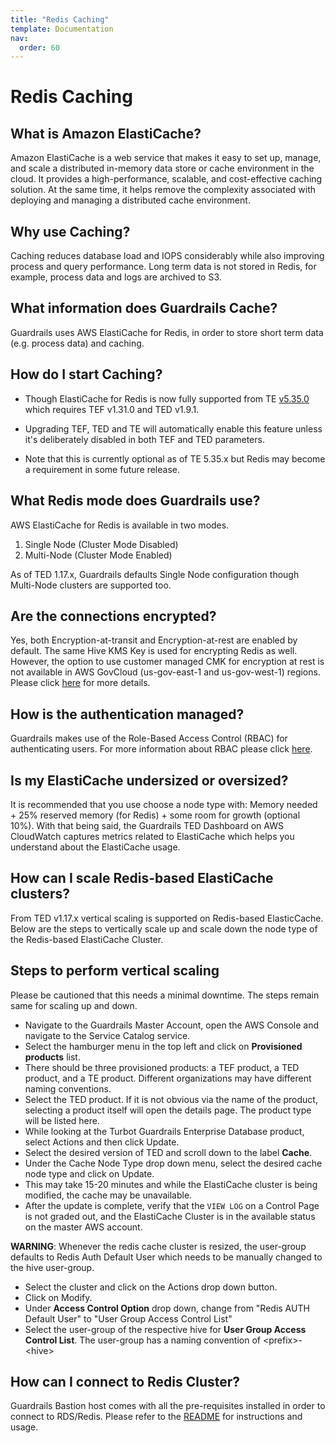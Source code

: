 ```yaml
---
title: "Redis Caching"
template: Documentation
nav:
  order: 60
---
```


# Redis Caching

## What is Amazon ElastiCache?

Amazon ElastiCache is a web service that makes it easy to set up, manage, and
scale a distributed in-memory data store or cache environment in the cloud. It
provides a high-performance, scalable, and cost-effective caching solution. At
the same time, it helps remove the complexity associated with deploying and
managing a distributed cache environment.

## Why use Caching?

Caching reduces database load and IOPS considerably while also improving process
and query performance. Long term data is not stored in Redis, for example,
process data and logs are archived to S3.

## What information does Guardrails Cache?

Guardrails uses AWS ElastiCache for Redis, in order to store short term data (e.g.
process data) and caching.

## How do I start Caching?

- Though ElastiCache for Redis is now fully supported from TE
  [v5.35.0](releases/te#v5350-2021-01-22) which requires TEF v1.31.0 and TED v1.9.1.

- Upgrading TEF, TED and TE will automatically enable this feature unless it's
  deliberately disabled in both TEF and TED parameters.

- Note that this is currently optional as of TE 5.35.x but Redis
  may become a requirement in some future release.

## What Redis mode does Guardrails use?

AWS ElastiCache for Redis is available in two modes.

1. Single Node (Cluster Mode Disabled)
2. Multi-Node (Cluster Mode Enabled)

As of TED 1.17.x, Guardrails defaults Single Node configuration though Multi-Node clusters are supported too.

## Are the connections encrypted?

Yes, both Encryption-at-transit and Encryption-at-rest are enabled by default.
The same Hive KMS Key is used for encrypting Redis as well. However, the option
to use customer managed CMK for encryption at rest is not available in AWS
GovCloud (us-gov-east-1 and us-gov-west-1) regions. Please click
[here](https://docs.aws.amazon.com/AmazonElastiCache/latest/red-ug/at-rest-encryption.html#at-rest-encryption-constraints)
for more details.

## How is the authentication managed?

Guardrails makes use of the Role-Based Access Control (RBAC) for authenticating
users. For more information about RBAC please click
[here](https://docs.aws.amazon.com/AmazonElastiCache/latest/red-ug/Clusters.RBAC.html).

## Is my ElastiCache undersized or oversized?

It is recommended that you use choose a node type with: Memory needed + 25%
reserved memory (for Redis) + some room for growth (optional 10%). With that
being said, the Guardrails TED Dashboard on AWS CloudWatch captures metrics related
to ElastiCache which helps you understand about the ElastiCache usage.

## How can I scale Redis-based ElastiCache clusters?

From TED v1.17.x vertical scaling is supported on Redis-based ElasticCache.
Below are the steps to vertically scale up and scale down the node type of the
Redis-based ElastiCache Cluster.

## Steps to perform vertical scaling

Please be cautioned that this needs a minimal downtime. The steps remain same
for scaling up and down.

- Navigate to the Guardrails Master Account, open the AWS Console and navigate to
  the Service Catalog service.
- Select the hamburger menu in the top left and click on **Provisioned
  products** list.
- There should be three provisioned products: a TEF product, a TED product, and
  a TE product. Different organizations may have different naming conventions.
- Select the TED product. If it is not obvious via the name of the product,
  selecting a product itself will open the details page. The product type will
  be listed here.
- While looking at the Turbot Guardrails Enterprise Database product, select Actions and
  then click Update.
- Select the desired version of TED and scroll down to the label **Cache**.
- Under the Cache Node Type drop down menu, select the desired cache node type
  and click on Update.
- This may take 15-20 minutes and while the ElastiCache cluster is being
  modified, the cache may be unavailable.
- After the update is complete, verify that the `VIEW LOG` on a Control Page is
  not graded out, and the ElastiCache Cluster is in the available status on the
  master AWS account.

**WARNING**: Whenever the redis cache cluster is resized, the user-group
defaults to Redis Auth Default User which needs to be manually changed to the
hive user-group.

- Select the cluster and click on the Actions drop down button.
- Click on Modify.
- Under **Access Control Option** drop down, change from "Redis AUTH Default
  User" to "User Group Access Control List"
- Select the user-group of the respective hive for **User Group Access Control
  List**. The user-group has a naming convention of &lt;prefix&gt;-&lt;hive&gt;

## How can I connect to Redis Cluster?

Guardrails Bastion host comes with all the pre-requisites installed in order to
connect to RDS/Redis. Please refer to the
[README](https://github.com/turbot/guardrails-tools/tree/master/installation/turbot_bastion_host)
for instructions and usage.
